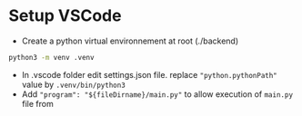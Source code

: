 # Setup VSCode

- Create a python virtual environnement at root (./backend)
```bash
python3 -m venv .venv
```
- In .vscode folder edit settings.json file. replace `"python.pythonPath"` value by `.venv/bin/python3`
- Add `"program": "${fileDirname}/main.py"` to allow execution of `main.py` file from 
